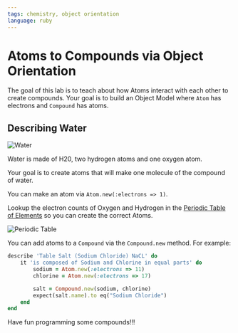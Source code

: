 ```yaml
---
tags: chemistry, object orientation
language: ruby
---
```


# Atoms to Compounds via Object Orientation

The goal of this lab is to teach about how Atoms interact with each other to create compounds. Your goal is to build an Object Model where `Atom` has electrons and `Compound` has atoms.

## Describing Water

![Water](http://upload.wikimedia.org/wikipedia/commons/thumb/b/b4/Water-3D-balls.png/640px-Water-3D-balls.png)

Water is made of H20, two hydrogen atoms and one oxygen atom.

Your goal is to create atoms that will make one molecule of the compound of water.

You can make an atom via `Atom.new(:electrons => 1)`.

Lookup the electron counts of Oxygen and Hydrogen in the [Periodic Table of Elements](http://en.wikipedia.org/wiki/Periodic_table) so you can create the correct Atoms.

![Periodic Table](http://upload.wikimedia.org/wikipedia/commons/thumb/9/98/Periodic_table_%28polyatomic%29.svg/500px-Periodic_table_%28polyatomic%29.svg.png)

You can add atoms to a `Compound` via the `Compound.new` method. For example:

```ruby
describe 'Table Salt (Sodium Chloride) NaCL' do
    it 'is composed of Sodium and Chlorine in equal parts' do
        sodium = Atom.new(:electrons => 11)
        chlorine = Atom.new(:electrons => 17)

        salt = Compound.new(sodium, chlorine)
        expect(salt.name).to eq("Sodium Chloride")
    end
end
```

Have fun programming some compounds!!!
